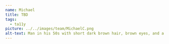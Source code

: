 ```yaml
---
name: Michael
title: TBD
tags:
  - ta11y
picture: ../../images/team/MichaelC.png
alt-text: Man in his 50s with short dark brown hair, brown eyes, and a brown and white beard.
---
```

